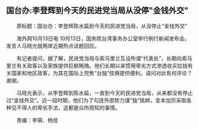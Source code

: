 ## 国台办:李登辉到今天的民进党当局从没停"金钱外交"
　　原标题：国台办：李登辉陈水扁到今天的民进党当局，从没停止"金钱外交"

　　海外网10月13日电 10月13日，国务院台湾事务办公室举行例行新闻发布会。发言人马晓光就两岸近期热点话题回应。

　　有记者提问，据了解，民进党当局与索马里兰互设所谓“代表处”，长期向索马里兰有关政客以及家族提供巨额贿赂。他们长期以来惯用卑劣方式渗透收买拉拢有关国家和地区政客，为其在国际上兜售“台独”伎俩提供便利。请问对此有何评论？谢谢。

　　马晓光表示，从李登辉到陈水扁，一直到今天的民进党当局，从来都没有停止过“金钱外交”。近一段时期，他们为了勾连外部势力谋“独”挑衅，变本加厉采取各种见不得人的卑劣手法，这都是众所周知的事情。

　　责编：李萌、杨佳

